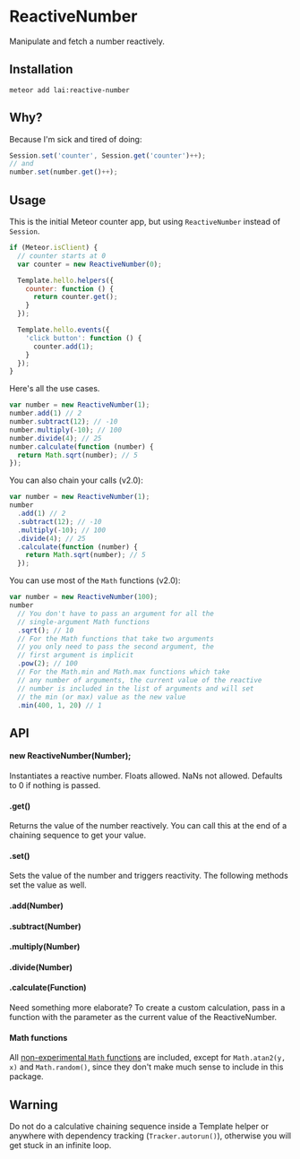 # ReactiveNumber

Manipulate and fetch a number reactively.

## Installation

`meteor add lai:reactive-number`

## Why?

Because I'm sick and tired of doing:

```js
Session.set('counter', Session.get('counter')++);
// and
number.set(number.get()++);
```

## Usage

This is the initial Meteor counter app, but using `ReactiveNumber` instead of `Session`.

```js
if (Meteor.isClient) {
  // counter starts at 0
  var counter = new ReactiveNumber(0);

  Template.hello.helpers({
    counter: function () {
      return counter.get();
    }
  });

  Template.hello.events({
    'click button': function () {
      counter.add(1);
    }
  });
}
```

Here's all the use cases.

```js
var number = new ReactiveNumber(1);
number.add(1) // 2
number.subtract(12); // -10
number.multiply(-10); // 100
number.divide(4); // 25
number.calculate(function (number) {
  return Math.sqrt(number); // 5
});
```

You can also chain your calls (v2.0):

```js
var number = new ReactiveNumber(1);
number
  .add(1) // 2
  .subtract(12); // -10
  .multiply(-10); // 100
  .divide(4); // 25
  .calculate(function (number) {
    return Math.sqrt(number); // 5
  });
```

You can use most of the `Math` functions (v2.0):

```js
var number = new ReactiveNumber(100);
number
  // You don't have to pass an argument for all the
  // single-argument Math functions
  .sqrt(); // 10
  // For the Math functions that take two arguments
  // you only need to pass the second argument, the
  // first argument is implicit
  .pow(2); // 100
  // For the Math.min and Math.max functions which take
  // any number of arguments, the current value of the reactive
  // number is included in the list of arguments and will set
  // the min (or max) value as the new value
  .min(400, 1, 20) // 1
```

## API

#### new ReactiveNumber(Number);

Instantiates a reactive number. Floats allowed. NaNs not allowed. Defaults to 0 if nothing is passed.

#### .get()

Returns the value of the number reactively. You can call this at the end of a chaining sequence to get your value.

#### .set()

Sets the value of the number and triggers reactivity. The following methods set the value as well.

#### .add(Number)

#### .subtract(Number)

#### .multiply(Number)

#### .divide(Number)

#### .calculate(Function)

Need something more elaborate? To create a custom calculation, pass in a function with the parameter as the current value of the ReactiveNumber.

#### Math functions

All [non-experimental `Math` functions](https://developer.mozilla.org/en-US/docs/Web/JavaScript/Reference/Global_Objects/Math) are included, except for `Math.atan2(y, x)` and `Math.random()`, since they don't make much sense to include in this package.

## Warning

Do not do a calculative chaining sequence inside a Template helper or anywhere with dependency tracking (`Tracker.autorun()`), otherwise you will get stuck in an infinite loop.

